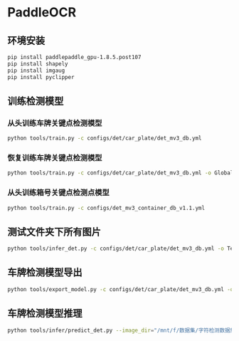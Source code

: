 # PaddleOCR 

## 环境安装

```bash
pip install paddlepaddle_gpu-1.8.5.post107
pip install shapely
pip install imgaug
pip install pyclipper
```

## 训练检测模型

### 从头训练车牌关键点检测模型

```bash
python tools/train.py -c configs/det/car_plate/det_mv3_db.yml
```

### 恢复训练车牌关键点检测模型

```bash
python tools/train.py -c configs/det/car_plate/det_mv3_db.yml -o Global.checkpoints=./your/trained/model
```

### 从头训练箱号关键点检测点模型

```bash
python tools/train.py -c configs/det_mv3_container_db_v1.1.yml
```


## 测试文件夹下所有图片

```bash
python tools/infer_det.py -c configs/det/car_plate/det_mv3_db.yml -o TestReader.infer_img="/mnt/f/数据集/字符检测数据集/苏州电子围网车牌关键点数据集/2021-08-31/image" Global.checkpoints="/mnt/e/Models/Paddle1.8/字符检测模型/车牌检测模型/DBDet/best_accuracy"
```



## 车牌检测模型导出


```bash
python tools/export_model.py -c configs/det/car_plate/det_mv3_db.yml -o Global.checkpoints=/mnt/e/Models/Paddle1.8/字符检测模型/车牌检测模型/DBDet/best_model Global.save_inference_dir=/mnt/e/Models/Paddle1.8/字符检测模型/车牌检测模型/DBDet/2021-08-31
```


## 车牌检测模型推理
```bash
python tools/infer/predict_det.py --image_dir="/mnt/f/数据集/字符检测数据集/苏州电子围网车牌关键点数据集/2021-08-31/image/" --det_model_dir="/mnt/e/Models/Paddle1.8/字符检测模型/车牌检测模型/DBDet/2021-08-31"
```